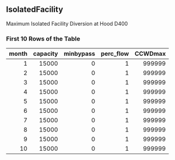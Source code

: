 ## IsolatedFacility
Maximum Isolated Facility Diversion at Hood D400

### First 10 Rows of the Table
|   month |   capacity |   minbypass |   perc_flow |   CCWDmax |
|--------:|-----------:|------------:|------------:|----------:|
|       1 |      15000 |           0 |           1 |    999999 |
|       2 |      15000 |           0 |           1 |    999999 |
|       3 |      15000 |           0 |           1 |    999999 |
|       4 |      15000 |           0 |           1 |    999999 |
|       5 |      15000 |           0 |           1 |    999999 |
|       6 |      15000 |           0 |           1 |    999999 |
|       7 |      15000 |           0 |           1 |    999999 |
|       8 |      15000 |           0 |           1 |    999999 |
|       9 |      15000 |           0 |           1 |    999999 |
|      10 |      15000 |           0 |           1 |    999999 |